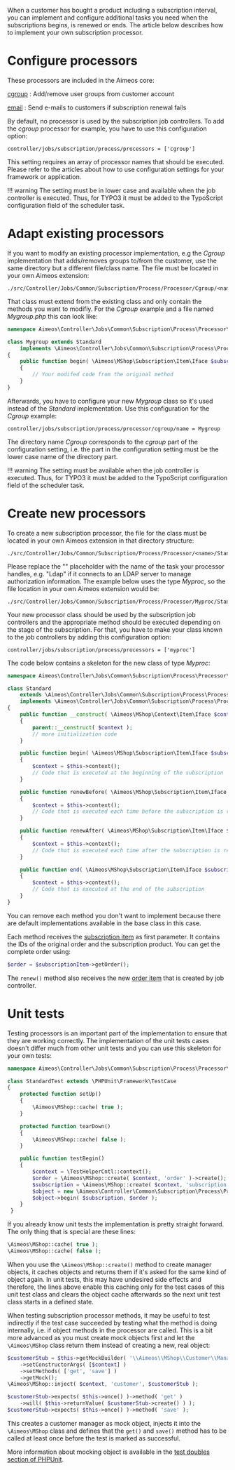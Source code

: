 When a customer has bought a product including a subscription interval, you can implement and configure additional tasks you need when the subscriptions begins, is renewed or ends. The article below describes how to implement your own subscription processor.

# Configure processors

These processors are included in the Aimeos core:

[cgroup](https://github.com/aimeos/ai-controller-jobs/blob/master/src/Controller/Jobs/Common/Subscription/Process/Processor/Cgroup/Standard.php)
: Add/remove user groups from customer account

[email](https://github.com/aimeos/ai-client-html/blob/master/src/Controller/Jobs/Common/Subscription/Process/Processor/Email/Standard.php)
: Send e-mails to customers if subscription renewal fails

By default, no processor is used by the subscription job controllers. To add the *cgroup* processor for example, you have to use this configuration option:

```
controller/jobs/subscription/process/processors = ['cgroup']
```

This setting requires an array of processor names that should be executed. Please refer to the articles about how to use configuration settings for your framework or application.

!!! warning
    The setting must be in lower case and available when the job controller is executed. Thus, for TYPO3 it must be added to the TypoScript configuration field of the scheduler task.

# Adapt existing processors

If you want to modify an existing processor implementation, e.g the *Cgroup* implementation that adds/removes groups to/from the customer, use the same directory but a different file/class name. The file  must be located in your own Aimeos extension:

```
./src/Controller/Jobs/Common/Subscription/Process/Processor/Cgroup/<name>.php
```

That class must extend from the existing class and only contain the methods you want to modifiy. For the *Cgroup* example and a file named *Mygroup.php* this can look like:

```php
namespace Aimeos\Controller\Jobs\Common\Subscription\Process\Processor\Cgroup;

class Mygroup extends Standard
    implements \Aimeos\Controller\Jobs\Common\Subscription\Process\Processor\Iface
{
    public function begin( \Aimeos\MShop\Subscription\Item\Iface $subscription, \Aimeos\MShop\Order\Item\Iface $order )
    {
        // Your modifed code from the original method
    }
}
```

Afterwards, you have to configure your new *Mygroup* class so it's used instead of the *Standard* implementation. Use this configuration for the *Cgroup* example:

```
controller/jobs/subscription/process/processor/cgroup/name = Mygroup
```

The directory name *Cgroup* corresponds to the *cgroup* part of the configuration setting, i.e. the part in the configuration setting must be the lower case name of the directory part.

!!! warning
    The setting must be available when the job controller is executed. Thus, for TYPO3 it must be added to the TypoScript configuration field of the scheduler task.

# Create new processors

To create a new subscription processor, the file for the class must be located in your own Aimeos extension in that directory structure:

```
./src/Controller/Jobs/Common/Subscription/Process/Processor/<name>/Standard.php
```

Please replace the "<type>" placeholder with the name of the task your processor handles, e.g. "Ldap" if it connects to an LDAP server to manage authorization information. The example below uses the type *Myproc*, so the file location in your own Aimeos extension would be:

```
./src/Controller/Jobs/Common/Subscription/Process/Processor/Myproc/Standard.php
```

Your new processor class should be used by the subscription job controllers and the appropriate method should be executed depending on the stage of the subscription. For that, you have to make your class known to the job controllers by adding this configuration option:

```
controller/jobs/subscription/process/processors = ['myproc']
```

The code below contains a skeleton for the new class of type *Myproc*:

```php
namespace Aimeos\Controller\Jobs\Common\Subscription\Process\Processor\Myproc;

class Standard
    extends \Aimeos\Controller\Jobs\Common\Subscription\Process\Processor\Base
    implements \Aimeos\Controller\Jobs\Common\Subscription\Process\Processor\Iface
{
    public function __construct( \Aimeos\MShop\Context\Item\Iface $context )
    {
        parent::__construct( $context );
        // more initialization code
    }

    public function begin( \Aimeos\MShop\Subscription\Item\Iface $subscription, \Aimeos\MShop\Order\Item\Iface $order )
    {
        $context = $this->context();
        // Code that is executed at the beginning of the subscription
    }

    public function renewBefore( \Aimeos\MShop\Subscription\Item\Iface $subscription, \Aimeos\MShop\Order\Item\Iface $order )
    {
        $context = $this->context();
        // Code that is executed each time before the subscription is renewed
    }

    public function renewAfter( \Aimeos\MShop\Subscription\Item\Iface $subscription, \Aimeos\MShop\Order\Item\Iface $order )
    {
        $context = $this->context();
        // Code that is executed each time after the subscription is renewed
    }

    public function end( \Aimeos\MShop\Subscription\Item\Iface $subscription, \Aimeos\MShop\Order\Item\Iface $order )
    {
        $context = $this->context();
        // Code that is executed at the end of the subscription
    }
}
```

You can remove each method you don't want to implement because there are default implementations available in the base class in this case.

Each method receives the [subscription item](https://github.com/aimeos/aimeos-core/blob/master/src/MShop/Subscription/Item/Iface.php) as first parameter. It contains the IDs of the original order and the subscription product. You can get the complete order using:

```php
$order = $subscriptionItem->getOrder();
```

The `renew()` method also receives the new [order item](https://github.com/aimeos/aimeos-core/blob/master/src/MShop/Order/Item/Iface.php) that is created by job controller.

# Unit tests

Testing processors is an important part of the implementation to ensure that they are working correctly. The implementation of the unit tests cases doesn't differ much from other unit tests and you can use this skeleton for your own tests:

```php
namespace Aimeos\Controller\Jobs\Common\Subscription\Process\Processor\Myproc;

class StandardTest extends \PHPUnit\Framework\TestCase
{
    protected function setUp()
    {
        \Aimeos\MShop::cache( true );
    }

    protected function tearDown()
    {
        \Aimeos\MShop::cache( false );
    }

    public function testBegin()
    {
        $context = \TestHelperCntl::context();
        $order = \Aimeos\MShop::create( $context, 'order' )->create();
        $subscription = \Aimeos\MShop::create( $context, 'subscription' )->create();
        $object = new \Aimeos\Controller\Common\Subscription\Process\Processor\Myproc\Standard( $context );
        $object->begin( $subscription, $order );
    }
 }
```

If you already know unit tests the implementation is pretty straight forward. The only thing that is special are these lines:

```php
\Aimeos\MShop::cache( true );
\Aimeos\MShop::cache( false );
```

When you use the `\Aimeos\MShop::create()` method to create manager objects, it caches objects and returns them if it's asked for the same kind of object again. In unit tests, this may have undesired side effects and therefore, the lines above enable this caching only for the test cases of this unit test class and clears the object cache afterwards so the next unit test class starts in a defined state.

When testing subscription processor methods, it may be useful to test indirectly if the test case succeeded by testing what the method is doing internally, i.e. if object methods in the processor are called. This is a bit more advanced as you must create mock objects first and let the `\Aimeos\MShop` class return them instead of creating a new, real object:

```php
$customerStub = $this->getMockBuilder( '\\Aimeos\\MShop\\Customer\\Manager\\Standard' )
    ->setConstructorArgs( [$context] )
    ->setMethods( ['get', 'save'] )
    ->getMock();
\Aimeos\MShop::inject( $context, 'customer', $customerStub );

$customerStub->expects( $this->once() )->method( 'get' )
    ->will( $this->returnValue( $customerStub->create() ) );
$customerStub->expects( $this->once() )->method( 'save' );
```

This creates a customer manager as mock object, injects it into the `\Aimeos\MShop` class and defines that the `get()` and `save()` method has to be called at least once before the test is marked as successful.

More information about mocking object is available in the [test doubles section of PHPUnit](https://phpunit.de/manual/current/en/test-doubles.html).
